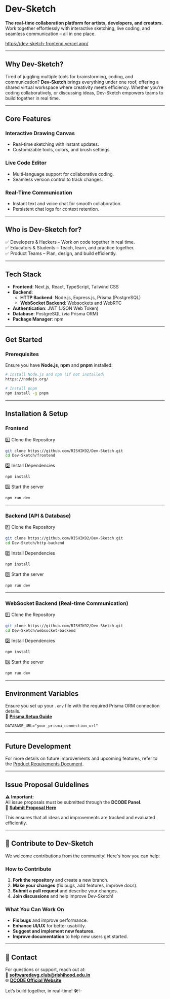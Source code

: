 # Dev-Sketch

**The real-time collaboration platform for artists, developers, and creators.**  
Work together effortlessly with interactive sketching, live coding, and seamless communication – all in one place.

https://dev-sketch-frontend.vercel.app/

---

## Why Dev-Sketch?

Tired of juggling multiple tools for brainstorming, coding, and communication? **Dev-Sketch** brings everything under one roof, offering a shared virtual workspace where creativity meets efficiency. Whether you're coding collaboratively, or discussing ideas, Dev-Sketch empowers teams to build together in real time.

---

## Core Features

### Interactive Drawing Canvas
- Real-time sketching with instant updates.
- Customizable tools, colors, and brush settings.

### Live Code Editor
- Multi-language support for collaborative coding.
- Seamless version control to track changes.

### Real-Time Communication
- Instant text and voice chat for smooth collaboration.
- Persistent chat logs for context retention.

---

## Who is Dev-Sketch for?
✅ Developers & Hackers – Work on code together in real time.  
✅ Educators & Students – Teach, learn, and practice together.  
✅ Product Teams – Plan, design, and build efficiently.


---

## Tech Stack
- **Frontend**: Next.js, React, TypeScript, Tailwind CSS
- **Backend**:
  - **HTTP Backend**: Node.js, Express.js, Prisma (PostgreSQL)
  - **WebSocket Backend**: Websockets and WebRTC
- **Authentication**: JWT (JSON Web Token)
- **Database**: PostgreSQL (via Prisma ORM)
- **Package Manager**: npm

---

## Get Started

### Prerequisites
Ensure you have **Node.js**, **npm** and **pnpm** installed:
```sh
# Install Node.js and npm (if not installed)
https://nodejs.org/

# Install pnpm
npm install -g pnpm
```

---

## Installation & Setup

### Frontend

1️⃣ Clone the Repository  
```sh
git clone https://github.com/RISHIK92/Dev-Sketch.git
cd Dev-Sketch/frontend
```

2️⃣ Install Dependencies  
```sh
npm install
```

3️⃣ Start the server  
```sh
npm run dev
```

---

### Backend (API & Database)

1️⃣ Clone the Repository  
```sh
git clone https://github.com/RISHIK92/Dev-Sketch.git
cd Dev-Sketch/http-backend
```

2️⃣ Install Dependencies  
```sh
npm install
```

3️⃣ Start the server  
```sh
npm run dev
```

---

### WebSocket Backend (Real-time Communication)

1️⃣ Clone the Repository  
```sh
git clone https://github.com/RISHIK92/Dev-Sketch.git
cd Dev-Sketch/websocket-backend
```

2️⃣ Install Dependencies  
```sh
npm install
```

3️⃣ Start the server  
```sh
npm run dev
```

---

## Environment Variables
Ensure you set up your `.env` file with the required Prisma ORM connection details.  
🔗 **[Prisma Setup Guide](https://neon.tech/docs/guides/prisma)**

```env
DATABASE_URL="your_prisma_connection_url"
```

---

## Future Development
For more details on future improvements and upcoming features, refer to the [Product Requirements Document](./PRD.md).

---

## Issue Proposal Guidelines
⚠️ **Important:**  
All issue proposals must be submitted through the **DCODE Panel**.  
🔗 **[Submit Proposal Here](https://dcode.codes/proposal)**  

This ensures that all ideas and improvements are tracked and evaluated efficiently.  

---

## 🤝 Contribute to Dev-Sketch
We welcome contributions from the community! Here's how you can help:

### How to Contribute
1. **Fork the repository** and create a new branch.
2. **Make your changes** (fix bugs, add features, improve docs).
3. **Submit a pull request** and describe your changes.
4. **Join discussions** and help improve Dev-Sketch!

### What You Can Work On
- **Fix bugs** and improve performance.
- **Enhance UI/UX** for better usability.
- **Suggest and implement new features**.
- **Improve documentation** to help new users get started.

---

## 📧 Contact

For questions or support, reach out at:  
📩 **softwaredevg.club@rishihood.edu.in**  
🌐 **[DCODE Official Website](https://dcode.codes)**

Let’s build together, in real-time! 🛠️✨

